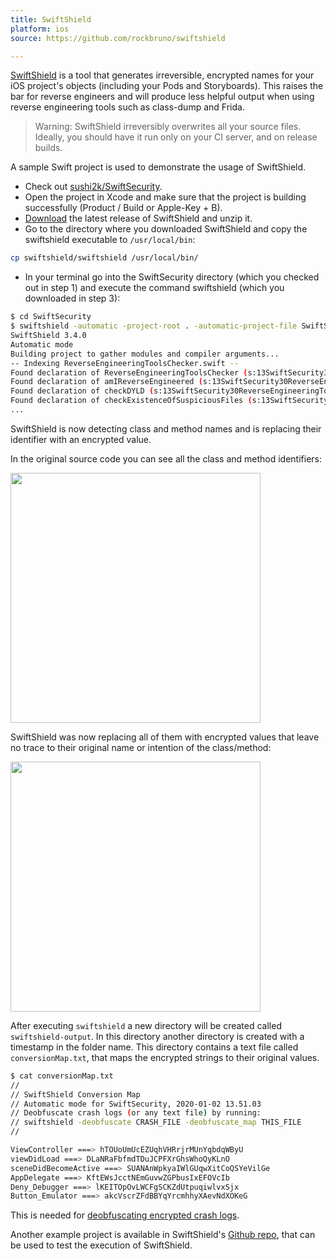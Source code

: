 ```yaml
---
title: SwiftShield
platform: ios
source: https://github.com/rockbruno/swiftshield

---
```


[SwiftShield](https://github.com/rockbruno/swiftshield "SwiftShield") is a tool that generates irreversible, encrypted names for your iOS project's objects (including your Pods and Storyboards). This raises the bar for reverse engineers and will produce less helpful output when using reverse engineering tools such as class-dump and Frida.

> Warning: SwiftShield irreversibly overwrites all your source files. Ideally, you should have it run only on your CI server, and on release builds.

A sample Swift project is used to demonstrate the usage of SwiftShield.

- Check out [sushi2k/SwiftSecurity](https://github.com/sushi2k/SwiftSecurity).
- Open the project in Xcode and make sure that the project is building successfully (Product / Build or Apple-Key + B).
- [Download](https://github.com/rockbruno/swiftshield/releases "SwiftShield Download") the latest release of SwiftShield and unzip it.
- Go to the directory where you downloaded SwiftShield and copy the swiftshield executable to `/usr/local/bin`:

```bash
cp swiftshield/swiftshield /usr/local/bin/
```

- In your terminal go into the SwiftSecurity directory (which you checked out in step 1) and execute the command swiftshield (which you downloaded in step 3):

```bash
$ cd SwiftSecurity
$ swiftshield -automatic -project-root . -automatic-project-file SwiftSecurity.xcodeproj -automatic-project-scheme SwiftSecurity
SwiftShield 3.4.0
Automatic mode
Building project to gather modules and compiler arguments...
-- Indexing ReverseEngineeringToolsChecker.swift --
Found declaration of ReverseEngineeringToolsChecker (s:13SwiftSecurity30ReverseEngineeringToolsCheckerC)
Found declaration of amIReverseEngineered (s:13SwiftSecurity30ReverseEngineeringToolsCheckerC20amIReverseEngineeredSbyFZ)
Found declaration of checkDYLD (s:13SwiftSecurity30ReverseEngineeringToolsCheckerC9checkDYLD33_D6FE91E9C9AEC4D13973F8ABFC1AC788LLSbyFZ)
Found declaration of checkExistenceOfSuspiciousFiles (s:13SwiftSecurity30ReverseEngineeringToolsCheckerC31checkExistenceOfSuspiciousFiles33_D6FE91E9C9AEC4D13973F8ABFC1AC788LLSbyFZ)
...
```

SwiftShield is now detecting class and method names and is replacing their identifier with an encrypted value.

In the original source code you can see all the class and method identifiers:

<img src="/Images/Chapters/0x06j/no_obfuscation.jpg" width="400px" />

SwiftShield was now replacing all of them with encrypted values that leave no trace to their original name or intention of the class/method:

<img src="/Images/Chapters/0x06j/swiftshield_obfuscated.jpg" width="400px" />

After executing `swiftshield` a new directory will be created called `swiftshield-output`. In this directory another directory is created with a timestamp in the folder name. This directory contains a text file called `conversionMap.txt`, that maps the encrypted strings to their original values.

```bash
$ cat conversionMap.txt
//
// SwiftShield Conversion Map
// Automatic mode for SwiftSecurity, 2020-01-02 13.51.03
// Deobfuscate crash logs (or any text file) by running:
// swiftshield -deobfuscate CRASH_FILE -deobfuscate_map THIS_FILE
//

ViewController ===> hTOUoUmUcEZUqhVHRrjrMUnYqbdqWByU
viewDidLoad ===> DLaNRaFbfmdTDuJCPFXrGhsWhoQyKLnO
sceneDidBecomeActive ===> SUANAnWpkyaIWlGUqwXitCoQSYeVilGe
AppDelegate ===> KftEWsJcctNEmGuvwZGPbusIxEFOVcIb
Deny_Debugger ===> lKEITOpOvLWCFgSCKZdUtpuqiwlvxSjx
Button_Emulator ===> akcVscrZFdBBYqYrcmhhyXAevNdXOKeG
```

This is needed for [deobfuscating encrypted crash logs](https://github.com/rockbruno/swiftshield#-deobfuscating-encrypted-crash-logs "Deobfuscating encrypted Crash logs").

Another example project is available in SwiftShield's [Github repo](https://github.com/rockbruno/swiftshield/tree/master/ExampleProject "SwiftShieldExample"), that can be used to test the execution of SwiftShield.